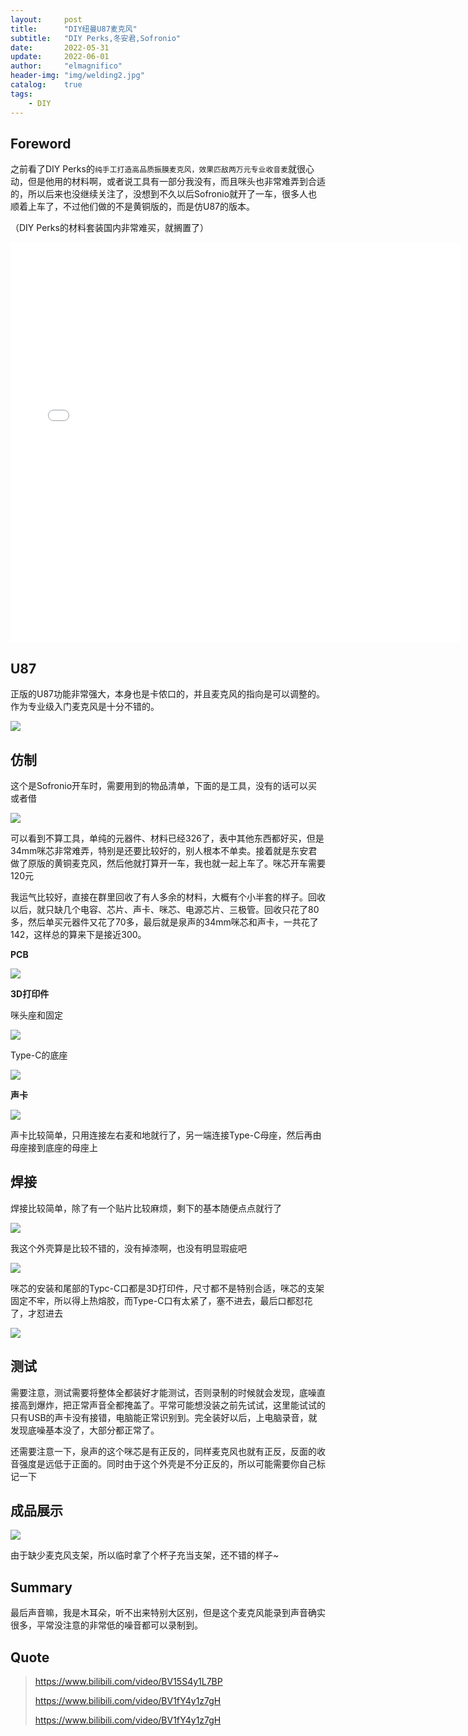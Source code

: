 ```yaml
---
layout:     post
title:      "DIY纽曼U87麦克风"
subtitle:   "DIY Perks,冬安君,Sofronio"
date:       2022-05-31
update:     2022-06-01
author:     "elmagnifico"
header-img: "img/welding2.jpg"
catalog:    true
tags:
    - DIY
---
```


## Foreword

之前看了DIY Perks的`纯手工打造高品质振膜麦克风，效果匹敌两万元专业收音麦`就很心动，但是他用的材料啊，或者说工具有一部分我没有，而且咪头也非常难弄到合适的，所以后来也没继续关注了，没想到不久以后Sofronio就开了一车，很多人也顺着上车了，不过他们做的不是黄铜版的，而是仿U87的版本。

（DIY Perks的材料套装国内非常难买，就搁置了）

<iframe src="//player.bilibili.com/player.html?aid=634218486&bvid=BV1zb4y1t7JU&cid=441319242&page=1" scrolling="no" border="0" frameborder="no" framespacing="0" allowfullscreen="true" width="720" height="640"> </iframe>



## U87

正版的U87功能非常强大，本身也是卡侬口的，并且麦克风的指向是可以调整的。作为专业级入门麦克风是十分不错的。

![](https://img.elmagnifico.tech/static/upload/elmagnifico/202205311308156.jpeg)



## 仿制

这个是Sofronio开车时，需要用到的物品清单，下面的是工具，没有的话可以买或者借

![](https://img.elmagnifico.tech/static/upload/elmagnifico/202205311333855.png)

可以看到不算工具，单纯的元器件、材料已经326了，表中其他东西都好买，但是34mm咪芯非常难弄，特别是还要比较好的，别人根本不单卖。接着就是东安君做了原版的黄铜麦克风，然后他就打算开一车，我也就一起上车了。咪芯开车需要120元

我运气比较好，直接在群里回收了有人多余的材料，大概有个小半套的样子。回收以后，就只缺几个电容、芯片、声卡、咪芯、电源芯片、三极管。回收只花了80多，然后单买元器件又花了70多，最后就是泉声的34mm咪芯和声卡，一共花了142，这样总的算来下是接近300。



**PCB**

![](https://img.elmagnifico.tech/static/upload/elmagnifico/202206011358743.png)



**3D打印件**

咪头座和固定

![](https://img.elmagnifico.tech/static/upload/elmagnifico/202206011400494.png)

Type-C的底座

![](https://img.elmagnifico.tech/static/upload/elmagnifico/202206011401421.png)



**声卡**

![](https://img.elmagnifico.tech/static/upload/elmagnifico/202206011616206.png)

声卡比较简单，只用连接左右麦和地就行了，另一端连接Type-C母座，然后再由母座接到底座的母座上



## 焊接

焊接比较简单，除了有一个贴片比较麻烦，剩下的基本随便点点就行了

![](https://img.elmagnifico.tech/static/upload/elmagnifico/202205311344156.png)



我这个外壳算是比较不错的，没有掉漆啊，也没有明显瑕疵吧

![](https://img.elmagnifico.tech/static/upload/elmagnifico/202205311345949.png)



咪芯的安装和尾部的Typc-C口都是3D打印件，尺寸都不是特别合适，咪芯的支架固定不牢，所以得上热熔胶，而Type-C口有太紧了，塞不进去，最后口都怼花了，才怼进去

![](https://img.elmagnifico.tech/static/upload/elmagnifico/202205311351468.png)



## 测试

需要注意，测试需要将整体全都装好才能测试，否则录制的时候就会发现，底噪直接高到爆炸，把正常声音全都掩盖了。平常可能想没装之前先试试，这里能试试的只有USB的声卡没有接错，电脑能正常识别到。完全装好以后，上电脑录音，就发现底噪基本没了，大部分都正常了。



还需要注意一下，泉声的这个咪芯是有正反的，同样麦克风也就有正反，反面的收音强度是远低于正面的。同时由于这个外壳是不分正反的，所以可能需要你自己标记一下



## 成品展示

![](https://img.elmagnifico.tech/static/upload/elmagnifico/202205311346378.png)

由于缺少麦克风支架，所以临时拿了个杯子充当支架，还不错的样子~



## Summary

最后声音嘛，我是木耳朵，听不出来特别大区别，但是这个麦克风能录到声音确实很多，平常没注意的非常低的噪音都可以录制到。



## Quote

> https://www.bilibili.com/video/BV15S4y1L7BP
>
> https://www.bilibili.com/video/BV1fY4y1z7gH
>
> https://www.bilibili.com/video/BV1fY4y1z7gH

